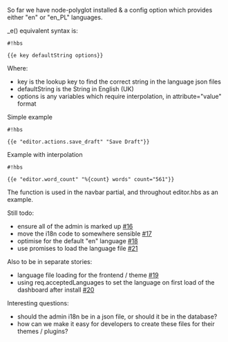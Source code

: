 So far we have node-polyglot installed & a config option which provides either "en" or "en_PL" languages. 

_e() equivalent syntax is:


```
#!hbs

{{e key defaultString options}}

```
Where:

* key is the lookup key to find the correct string in the language json files
* defaultString is the String in English (UK)
* options is any variables which require interpolation, in attribute="value" format

Simple example

```
#!hbs

{{e "editor.actions.save_draft" "Save Draft"}}
```


Example with interpolation


```
#!hbs

{{e "editor.word_count" "%{count} words" count="561"}}
```

The function is used in the navbar partial, and throughout editor.hbs as an example.

Still todo:

* ensure all of the admin is marked up [#16](https://github.com/TryGhost/Ghost/issues/16)
* move the i18n code to somewhere sensible [#17](https://github.com/TryGhost/Ghost/issues/17)
* optimise for the default "en" language [#18](https://github.com/TryGhost/Ghost/issues/18)
* use promises to load the language file [#21](https://github.com/TryGhost/Ghost/issues/21)

Also to be in separate stories:

* language file loading for the frontend / theme [#19](https://github.com/TryGhost/Ghost/issues/19)
* using req.acceptedLanguages to set the language on first load of the dashboard after install [#20](https://github.com/TryGhost/Ghost/issues/20)


Interesting questions:

* should the admin i18n be in a json file, or should it be in the database?
* how can we make it easy for developers to create these files for their themes / plugins?